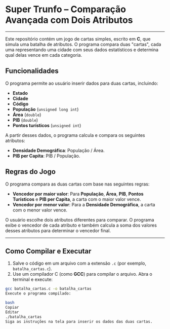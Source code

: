 # Super Trunfo – Comparação Avançada com Dois Atributos

---

Este repositório contém um jogo de cartas simples, escrito em **C**, que simula uma batalha de atributos. O programa compara duas "cartas", cada uma representando uma cidade com seus dados estatísticos e determina qual delas vence em cada categoria.

## **Funcionalidades**

O programa permite ao usuário inserir dados para duas cartas, incluindo:

* **Estado**  
* **Cidade**  
* **Código**  
* **População** (`unsigned long int`)  
* **Área** (`double`)  
* **PIB** (`double`)  
* **Pontos turísticos** (`unsigned int`)  

A partir desses dados, o programa calcula e compara os seguintes atributos:

* **Densidade Demográfica**: População / Área.  
* **PIB per Capita**: PIB / População.  

## **Regras do Jogo**

O programa compara as duas cartas com base nas seguintes regras:

* **Vencedor por maior valor**: Para **População**, **Área**, **PIB**, **Pontos Turísticos** e **PIB per Capita**, a carta com o maior valor vence.  
* **Vencedor por menor valor**: Para a **Densidade Demográfica**, a carta com o menor valor vence.  

O usuário escolhe dois atributos diferentes para comparar. O programa exibe o vencedor de cada atributo e também calcula a soma dos valores desses atributos para determinar o vencedor final.

---

## **Como Compilar e Executar**

1. Salve o código em um arquivo com a extensão `.c` (por exemplo, `batalha_cartas.c`).  
2. Use um compilador C (como **GCC**) para compilar o arquivo. Abra o terminal e execute:

```bash
gcc batalha_cartas.c -o batalha_cartas
Execute o programa compilado:

bash
Copiar
Editar
./batalha_cartas
Siga as instruções na tela para inserir os dados das duas cartas.
